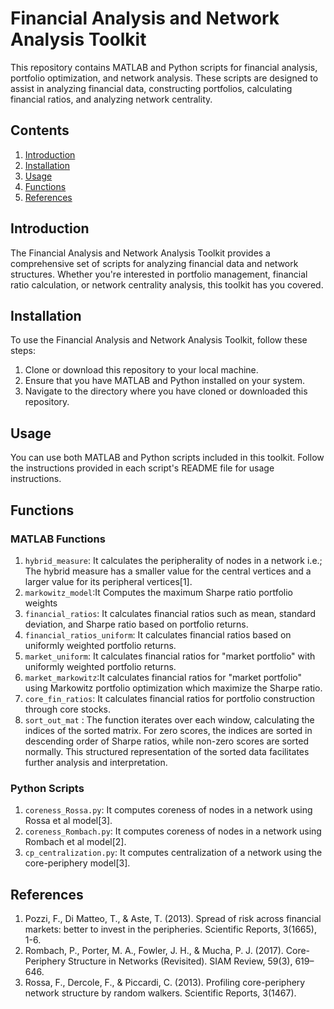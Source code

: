 # Financial Analysis and Network Analysis Toolkit

This repository contains MATLAB and Python scripts for financial analysis, portfolio optimization, and network analysis. These scripts are designed to assist in analyzing financial data, constructing portfolios, calculating financial ratios, and analyzing network centrality.

## Contents

1. [Introduction](#introduction)
2. [Installation](#installation)
3. [Usage](#usage)
4. [Functions](#functions)
5. [References](#references)

## Introduction

The Financial Analysis and Network Analysis Toolkit provides a comprehensive set of scripts for analyzing financial data and network structures. Whether you're interested in portfolio management, financial ratio calculation, or network centrality analysis, this toolkit has you covered.

## Installation

To use the Financial Analysis and Network Analysis Toolkit, follow these steps:

1. Clone or download this repository to your local machine.
2. Ensure that you have MATLAB and Python installed on your system.
3. Navigate to the directory where you have cloned or downloaded this repository.

## Usage

You can use both MATLAB and Python scripts included in this toolkit. Follow the instructions provided in each script's README file for usage instructions.

## Functions

### MATLAB Functions


1. `hybrid_measure`: It calculates the peripherality of nodes in a network i.e.; The hybrid measure has a smaller value for the central vertices and a larger value for its peripheral vertices[1].
2. `markowitz_model`:It Computes the maximum Sharpe ratio portfolio weights
3. `financial_ratios`: It calculates financial ratios such as mean, standard deviation, and Sharpe ratio based on portfolio returns.
4. `financial_ratios_uniform`: It calculates financial ratios based on uniformly weighted portfolio returns.
5. `market_uniform`: It calculates financial ratios for "market portfolio" with uniformly weighted portfolio returns.
6. `market_markowitz`:It calculates financial ratios for "market portfolio" using Markowitz portfolio optimization which maximize the Sharpe ratio.
7. `core_fin_ratios`: It calculates financial ratios for portfolio construction through core stocks.
8. `sort_out_mat` : The function iterates over each window, calculating the indices of the sorted matrix. 
   For zero scores, the indices are sorted in descending order of Sharpe ratios, while non-zero scores are sorted normally. 
   This structured representation of the sorted data facilitates further analysis and interpretation.



### Python Scripts

1. `coreness_Rossa.py`: It computes coreness of nodes in a network using Rossa et al model[3].
2. `coreness_Rombach.py`: It computes coreness of nodes in a network using Rombach et al model[2].
3. `cp_centralization.py`: It computes centralization of a network using the core-periphery model[3].


## References

1. Pozzi, F., Di Matteo, T., & Aste, T. (2013). Spread of risk across financial markets: better to invest in the peripheries. Scientific Reports, 3(1665), 1-6.
2. Rombach, P., Porter, M. A., Fowler, J. H., & Mucha, P. J. (2017). Core-Periphery Structure in Networks (Revisited). SIAM Review, 59(3), 619–646.
3. Rossa, F., Dercole, F., & Piccardi, C. (2013). Profiling core-periphery network structure by random walkers. Scientific Reports, 3(1467).
